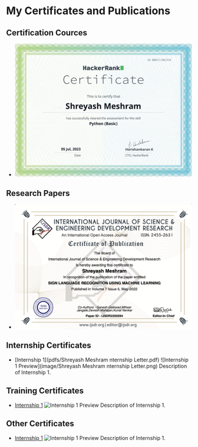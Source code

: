 # My Certificates and Publications

## Certification Cources

- [](pdfs/1688928201188.pdf)
  ![Certificate 1 Preview](image/1688928201188.png)
  

## Research Papers

- [](pdfs/IJSDR2205094_Certificate.pdf)
  ![Paper 1 Preview](image/IJSDR2205094_Certificate.png)


## Internship Certificates

- [Internship 1](pdfs/Shreyash Meshram nternship Letter.pdf)
  ![Internship 1 Preview](image/Shreyash Meshram nternship Letter.png)
  Description of Internship 1.


## Training Certificates

- [Internship 1](internship1.pdf)
  ![Internship 1 Preview](images/internship1_thumbnail.png)
  Description of Internship 1.


## Other Certificates

- [Internship 1](internship1.pdf)
  ![Internship 1 Preview](images/internship1_thumbnail.png)
  Description of Internship 1.
